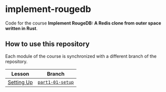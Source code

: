 # implement-rougedb

Code for the course **Implement RougeDB: A Redis clone from outer space written in Rust**.

## How to use this repository

Each module of the course is synchronized with a different branch of the repository.

| Lesson          | Branch |
|------------------|--------|
| [Setting Up]     | [`part1-01-setup`] |


[Setting Up]: https://learning.accelerant.dev/view/courses/implement-rougedb/1997446-parsing-commands-v1/6392393-setting-up
[`part1-01-setup`]: https://github.com/accelerant-dev/implement-rougedb/tree/part-1-01-setup
